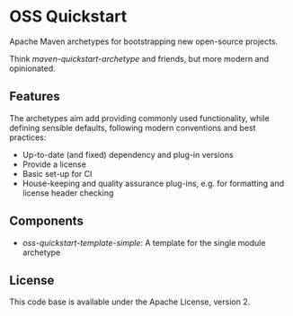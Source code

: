# OSS Quickstart

Apache Maven archetypes for bootstrapping new open-source projects.

Think _maven-quickstart-archetype_ and friends, but more modern and opinionated.

## Features

The archetypes aim add providing commonly used functionality, while defining sensible defaults, following modern conventions and best practices:

* Up-to-date (and fixed) dependency and plug-in versions
* Provide a license
* Basic set-up for CI
* House-keeping and quality assurance plug-ins, e.g. for formatting and license header checking

## Components

* _oss-quickstart-template-simple_: A template for the single module archetype

## License

This code base is available under the Apache License, version 2.
